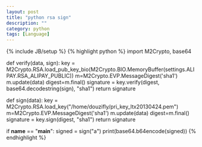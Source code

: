```yaml
---
layout: post
title: "python rsa sign"
description: ""
category: python
tags: [Language]
---
```

{% include JB/setup %}
{% highlight python %}
import M2Crypto, base64

def verify(data, sign):
    key = M2Crypto.RSA.load_pub_key_bio(M2Crypto.BIO.MemoryBuffer(settings.ALIPAY.RSA_ALIPAY_PUBLIC))
    m=M2Crypto.EVP.MessageDigest('sha1')
    m.update(data)
    digest=m.final()
    signature = key.verify(digest, base64.decodestring(sign), "sha1")
    return signature

def sign(data):
    key = M2Crypto.RSA.load_key("/home/douzifly/pri_key_ltx20130424.pem")
    m=M2Crypto.EVP.MessageDigest('sha1')
    m.update(data)
    digest=m.final()
    signature = key.sign(digest, "sha1")
    return signature

if __name__ == "__main__":
	signed = sign("a")
	print(base64.b64encode(signed))
{% endhighlight %}
